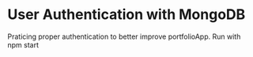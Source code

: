 # User Authentication with MongoDB
Praticing proper authentication to better improve portfolioApp.
Run with npm start
